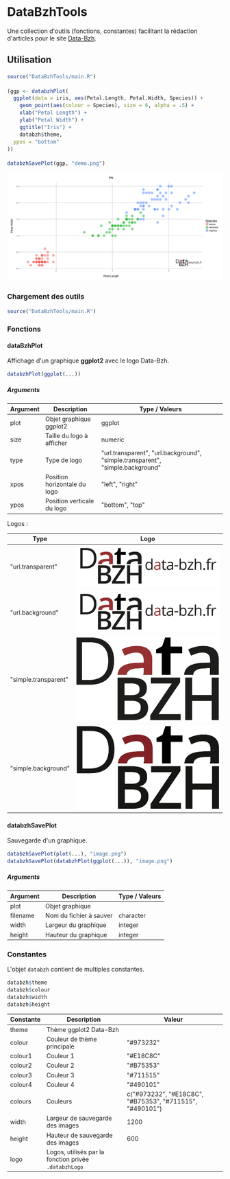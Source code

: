 # DataBzhTools

Une collection d'outils (fonctions, constantes) facilitant la rédaction d'articles pour le site [Data-Bzh](http://data-bzh.fr).

## Utilisation

```r
source("DataBzhTools/main.R")

(ggp <- databzhPlot(
  ggplot(data = iris, aes(Petal.Length, Petal.Width, Species)) +
    geom_point(aes(colour = Species), size = 6, alpha = .5) +
    xlab("Petal Length") +
    ylab("Petal Width") +
    ggtitle("Iris") +
    databzh$theme,
  ypos = "bottom"
))

databzhSavePlot(ggp, "demo.png")
```

![demo.R](medias/demo.png)

### Chargement des outils

```r
source("DataBzhTools/main.R")
```

### Fonctions

#### dataBzhPlot

Affichage d'un graphique **ggplot2** avec le logo Data-Bzh.

```r
databzhPlot(ggplot(...))
```

##### Arguments

| Argument | Description | Type / Valeurs |
|--|--|--|
| plot | Objet graphique ggplot2 | ggplot |
| size | Taille du logo à afficher | numeric |
| type | Type de logo | "url.transparent", "url.background", "simple.transparent", "simple.background" |
| xpos | Position horizontale du logo | "left", "right" |
| ypos | Position verticale du logo | "bottom", "top" |

Logos :

| Type | Logo |
|--|--|
| "url.transparent" | ![](medias/logo-data-bzh.url.transparent.png) |
| "url.background" | ![](medias/logo-data-bzh.url.background.png) |
| "simple.transparent" | ![](medias/logo-data-bzh.simple.transparent.png) |
| "simple.background" | ![](medias/logo-data-bzh.simple.background.png) |

#### databzhSavePlot

Sauvegarde d'un graphique.

```r
databzhSavePlot(plot(...), "image.png")
databzhSavePlot(databzhPlot(ggplot(...)), "image.png")
```

##### Arguments

| Argument | Description | Type / Valeurs |
|--|--|--|
| plot | Objet graphique | |
| filename | Nom du fichier à sauver | character |
| width | Largeur du graphique | integer |
| height | Hauteur du graphique | integer |

### Constantes

L'objet `databzh` contient de multiples constantes.

```r
databzh$theme
databzh$colour
databzh$width
databzh$height
```

| Constante | Description | Valeur |
|--|--|--|
| theme | Thème ggplot2 Data-Bzh | |
| colour | Couleur de thème principale | "#973232" |
| colour1 | Couleur 1 | "#E18C8C" |
| colour2 | Couleur 2 | "#B75353" |
| colour3 | Couleur 3 | "#711515" |
| colour4 | Couleur 4 | "#490101" |
| colours | Couleurs | c("#973232", "#E18C8C", "#B75353", "#711515", "#490101") |
| width | Largeur de sauvegarde des images | 1200 |
| height | Hauteur de sauvegarde des images | 600 |
| logo | Logos, utilisés par la fonction privée `.databzhLogo` | |

